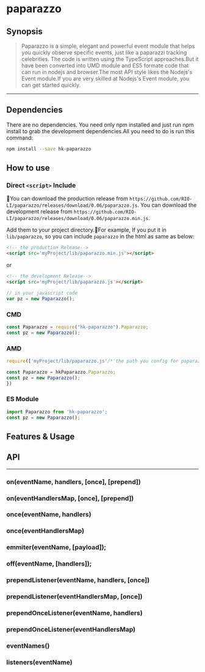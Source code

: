 # paparazzo

## Synopsis
> Paparazzo is a simple, elegant and powerful event module that helps you quickly observe specific events, just like a paparazzi tracking celebrities.
The code is written using the TypeScript approaches.But it have been converted into UMD module and ES5 formate code that can run in nodejs and browser.The most API style likes the Nodejs's Event module.If you are very skilled at Nodejs's Event module, you can get started quickly. 
---------------------------------------------------------------
## Dependencies
There are no dependencies. You need only npm installed and just run npm install to grab the development dependencies.All you need to do is run this command:
```bash
npm install --save hk-paparazzo
``` 
## How to use
### Direct `<script>` Include
You can download the production release from `https://github.com/RIO-LI/paparazzo/releases/download/0.06/paparazzo.js`.
You can download the development release from `https://github.com/RIO-LI/paparazzo/releases/download/0.06/paparazzo.min.js`.

Add them to your project directory.For example, If you put it in `lib/paparazzo`, so you can include `paparazzo` in the html as same as below:

```html
<!-- the production Release-->
<script src='myProject/lib/paparazzo.min.js'></script>
```
or
```html
<!-- the development Release-->
<script src='myProject/lib/paparazzo.js'></script>
```

```javascript
// in your javascript code 
var pz = new Paparazzo();
```

### CMD

```javascript 
const Paparazzo = require("hk-paparazzo").Paparazzo;
const pz = new Paparazzo();
```

### AMD
```javascript
require(['myProject/lib/paparazzo.js'/*'the path you config for paparazzo'*/], function(hkPaparazzo) {

const Paparazzo = hkPaparazzo.Paparazzo;
const pz = new Paparazzo();
})
```

### ES Module

```javascript
import Paparazzo from 'hk-paparazzo';
const pz = new Paparazzo();
```


## Features & Usage


## API

-----------------------------------------------
### on(eventName, handlers, [once], [prepend])

### on(eventHandlersMap, [once], [prepend])

### once(eventName, handlers)

### once(eventHandlersMap)

### emmiter(eventName, [payload]);

### off(eventName, [handlers]);

### prependListener(eventName, handlers, [once])

### prependListener(eventHandlersMap, [once])

### prependOnceListener(eventName, handlers)

### prependOnceListener(eventHandlersMap)

### eventNames()

### listeners(eventName)

